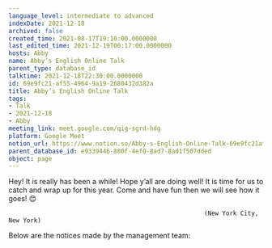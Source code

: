 ```yaml
---
language_level: intermediate to advanced
indexDate: 2021-12-18
archived: false
created_time: 2021-08-17T19:10:00.0000000
last_edited_time: 2021-12-19T00:17:00.0000000
hosts: Abby
name: Abby’s English Online Talk
parent_type: database_id
talktime: 2021-12-18T22:30:00.0000000
id: 69e9fc21-af55-4964-9a19-2680432d382a
title: Abby’s English Online Talk
tags:
- Talk
- 2021-12-18
- Abby
meeting_link: meet.google.com/qig-sgrd-hdg
platform: Google Meet
notion_url: https://www.notion.so/Abby-s-English-Online-Talk-69e9fc21af5549649a192680432d382a
parent_database_id: e9339446-880f-4ef0-8ad7-8ad1f507dded
object: page
---
```


Hey! It is really has been a while! Hope y’all are doing well! It is time for us to catch and wrap up for this year. Come and have fun then we will see how it goes! 😊



                                                          (New York City, New York)



Below are the notices made by the management team:


